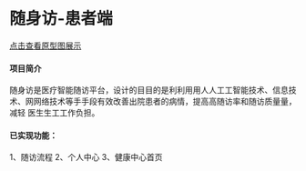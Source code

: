 #  随身访-患者端

[点击查看原型图展示](https://modao.cc/app/4a5db54f234bf42e7855ff7fe0e0922e3089a737?simulator_type=device&sticky)

#### 项目简介
随身访是医疗智能随访平台，设计的⽬目的是利利⽤用⼈人⼯工智能技术、信息技
术、⽹网络技术等⼿手段有效改善出院患者的病情，提⾼高随访率和随访质量量，减轻
医⽣生⼯工作负担。

#### 已实现功能：
1、随访流程
2、个人中心
3、健康中心首页
